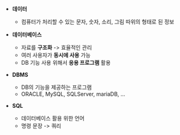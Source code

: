 - **데이터**
	- 컴퓨터가 처리할 수 있는 문자, 숫자, 소리, 그림 따위의 형태로 된 정보

- **데이터베이스**
	- 자료를 **구조화** -> 효율적인 관리
	- 여러 사용자가 **동시에 사용** 가능
	- DB 기능 사용 위해서 **응용 프로그램** 활용

- **DBMS**
	- DB의 기능을 제공하는 프로그램
	- ORACLE, MySQL, SQLServer, mariaDB, ...

- **SQL**
	- 데이터베이스 활용 위한 언어
	- 명령 문장 -> 쿼리